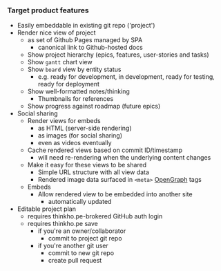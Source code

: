 
### Target product features
* Easily embeddable in existing git repo ('project')
* Render nice view of project
    * as set of Github Pages managed by SPA
        * canonical link to Github-hosted docs
    * Show project hierarchy (epics, features, user-stories and tasks)
    * Show `gantt` chart view
    * Show `board` view by entity status
        * e.g. ready for development, in development, ready for testing, ready for deployment
    * Show well-formatted notes/thinking
        * Thumbnails for references
    * Show progress against roadmap (future epics)
* Social sharing
    * Render views for embeds
        * as HTML (server-side rendering)
        * as images (for social sharing)
        * even as videos eventually
    * Cache rendered views based on commit ID/timestamp
        * will need re-rendering when the underlying content changes
    * Make it easy for these views to be shared
        * Simple URL structure with all view data
        * Rendered image data surfaced in `<meta>` [OpenGraph](https://ogp.me/) tags
    * Embeds
        * Allow rendered view to be embedded into another site
            * automatically updated
* Editable project plan
    * requires thinkho.pe-brokered GitHub auth login
    * requires thinkho.pe save
        * if you're an owner/collaborator
            * commit to project git repo
        * if you're another git user
            * commit to new git repo
            * create pull request
